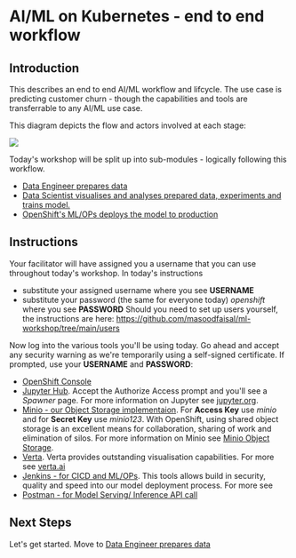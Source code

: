 # AI/ML on Kubernetes - end to end workflow

## Introduction
This describes an end to end AI/ML workflow and lifcycle. The use case is predicting customer churn - though the capabilities and tools are transferrable to any AI/ML use case.

This diagram depicts the flow and actors involved at each stage:

![](https://github.com/masoodfaisal/ml-workshop/blob/main/docs/images/1-FM-ML-Workshop.png)

Today's workshop will be split up into sub-modules - logically following this workflow. 
- [Data Engineer prepares data](https://github.com/masoodfaisal/ml-workshop/blob/main/docs/workshop-1-data-engineer.md)
- [Data Scientist visualises and analyses prepared data, experiments and trains model.](https://github.com/masoodfaisal/ml-workshop/blob/main/docs/workshop-2-3-4-data-science.md)
- [OpenShift's ML/OPs deploys the model to production](https://github.com/masoodfaisal/ml-workshop/blob/main/docs/workshop-5-deployment.md)


## Instructions
Your facilitator will have assigned you a username that you can use throughout today's workshop. In today's instructions 
- substitute your assigned username where you see **USERNAME**
- substitute your password (the same for everyone today) _openshift_ where you see **PASSWORD**
Should you need to set up users yourself, the instructions are here: https://github.com/masoodfaisal/ml-workshop/tree/main/users

Now log into the various tools you'll be using today. Go ahead and accept any security warning as we're temporarily using a self-signed certificate. If prompted, use your **USERNAME** and **PASSWORD**:
- [OpenShift Console](https://console-openshift-console.apps.cluster-anz-ai-ml.rhtlabs.com)
- [Jupyter Hub](https://jupyterhub-ml-workshop.apps.cluster-anz-ai-ml.rhtlabs.com/). Accept the Authorize Access prompt and you'll see a _Spawner_ page. For more information on Jupyter see [jupyter.org](https://jupyter.org/).
- [Minio - our Object Storage implementaion](https://minio-ml-workshop-ml-workshop.apps.cluster-anz-ai-ml.rhtlabs.com). For **Access Key** use _minio_ and for **Secret Key** use _minio123_. With OpenShift, using shared object storage is an excellent means for collaboration, sharing of work and elimination of silos. For more information on Minio see [Minio Object Storage](https://min.io/).
- [Verta](https://verta-ml-workshop.apps.cluster-anz-ai-ml.rhtlabs.com/). Verta provides outstanding visualisation capabilities. For more see [verta.ai](https://www.verta.ai/)
- [Jenkins - for CICD and ML/OPs](https://jenkins-ml-jenkins-ml-workshop.apps.cluster-anz-ai-ml.rhtlabs.com/). This tools allows build in security, quality and speed into our model deployment process. For more see []()
- [Postman - for Model Serving/ Inference API call](https://www.postman.com/downloads)

## Next Steps

Let's get started. Move to [Data Engineer prepares data](https://github.com/masoodfaisal/ml-workshop/blob/main/docs/workshop-1-data-engineer.md)

